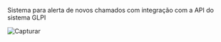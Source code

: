 Sistema para alerta de novos chamados com integração com a API do sistema GLPI

![Capturar](https://user-images.githubusercontent.com/77954907/171062719-7a2f41a5-c316-4052-b3a2-8545b3acb8bf.PNG)